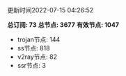 更新时间2022-07-15 04:26:52

**总订阅: 73**
**总节点: 3677**
**有效节点: 1047**
- trojan节点: 144
- ss节点: 818
- v2ray节点: 82
- ssr节点: 3
